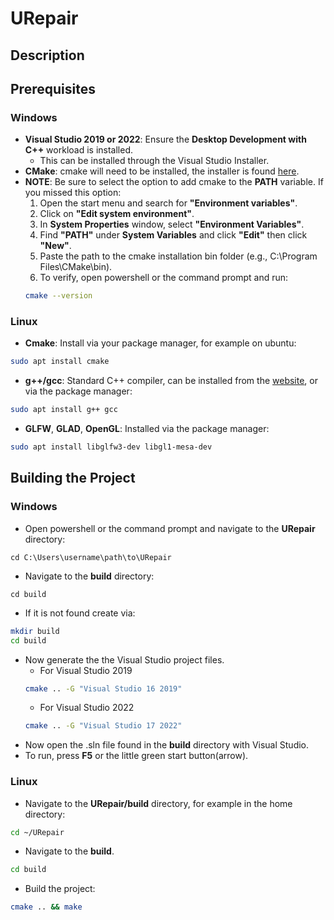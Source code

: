 # URepair

## Description

## Prerequisites

### Windows
- **Visual Studio 2019 or 2022**: Ensure the **Desktop Development with C++** workload is installed.
	- This can be installed through the Visual Studio Installer. 
- **CMake**: cmake will need to be installed, the installer is found [here](https://cmake.org/download/).
- **NOTE**: Be sure to select the option to add cmake to the **PATH** variable. If you missed this option: 
	1. Open the start menu and search for **"Environment variables"**.
	2. Click on **"Edit system environment"**.
	3. In **System Properties** window, select **"Environment Variables"**.
	4. Find **"PATH"** under **System Variables** and click **"Edit"** then click **"New"**.
	5. Paste the path to the cmake installation bin folder (e.g., C:\Program Files\CMake\bin).
	6. To verify, open powershell or the command prompt and run:
	```bash
	cmake --version
	``` 

### Linux
- **Cmake**: Install via your package manager, for example on ubuntu:
```bash
sudo apt install cmake
```
- **g++/gcc**: Standard C++ compiler, can be installed from the [website](https://gcc.gnu.org/), or via the package manager:
```bash
sudo apt install g++ gcc
```
- **GLFW**, **GLAD**, **OpenGL**: Installed via the package manager:
```bash
sudo apt install libglfw3-dev libgl1-mesa-dev
```


## Building the Project

### Windows
- Open powershell or the command prompt and navigate to the **URepair** directory:
```
cd C:\Users\username\path\to\URepair
```
- Navigate to the **build** directory:
```
cd build
```
- If it is not found create via:
```bash 
mkdir build
cd build
```
- Now generate the the Visual Studio project files.
	- For Visual Studio 2019
	``` bash
	cmake .. -G "Visual Studio 16 2019"
	```
	- For Visual Studio 2022
	```bash
	cmake .. -G "Visual Studio 17 2022"
	```
- Now open the .sln file found in the **build** directory with Visual Studio.
- To run, press **F5** or the little green start button(arrow).
### Linux
- Navigate to the **URepair/build** directory, for example in the home directory:
```bash 
cd ~/URepair
```
- Navigate to the **build**.
```bash 
cd build
```
- Build the project:
```bash
cmake .. && make
```

